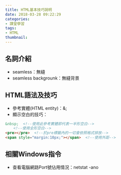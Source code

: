 ```yaml
---
title: HTML基本技巧說明
date: 2018-03-28 09:22:29
categories:
- 課堂學習
tags:
- HTML
thumbnail: 
---
```


## 名詞介紹

* seamless：無縫
* seamless backgrounk：無縫背景

## HTML語法及技巧

* 參考實體(HTML entity)：&;
* 顯示空白的技巧：
```html
&nbsp;  <!--使用此參考實體即代表一半形空白-->
　  <!--使用全形空白-->
<pre></pre>  <!--於pre標籤內的一切會依照格式排放-->
<span style="margin:10px;"></span>  <!--使用外距-->
```

## 相關Windows指令

* 查看電腦網路Port號佔用情況：netstat -ano